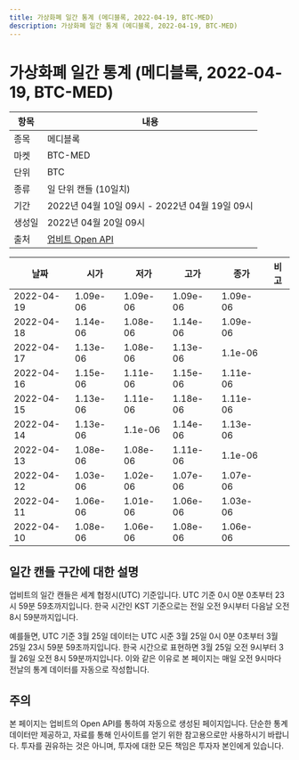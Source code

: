 ```yaml
---
title: 가상화폐 일간 통계 (메디블록, 2022-04-19, BTC-MED)
description: 가상화폐 일간 통계 (메디블록, 2022-04-19, BTC-MED)
---
```



가상화폐 일간 통계 (메디블록, 2022-04-19, BTC-MED)
===

|항목|내용|
|--|--|
|종목|메디블록|
|마켓|BTC-MED|
|단위|BTC|
|종류|일 단위 캔들 (10일치)|
|기간|2022년 04월 10일 09시 - 2022년 04월 19일 09시|
|생성일|2022년 04월 20일 09시|
|출처|[업비트 Open API](https://docs.upbit.com)|


|날짜|시가|저가|고가|종가|비고|
|--|--|--|--|--|--|
|2022-04-19|1.09e-06|1.09e-06|1.09e-06|1.09e-06|    |
|2022-04-18|1.14e-06|1.08e-06|1.14e-06|1.09e-06|    |
|2022-04-17|1.13e-06|1.08e-06|1.13e-06|1.1e-06|    |
|2022-04-16|1.15e-06|1.11e-06|1.15e-06|1.11e-06|    |
|2022-04-15|1.13e-06|1.11e-06|1.18e-06|1.11e-06|    |
|2022-04-14|1.13e-06|1.1e-06|1.14e-06|1.13e-06|    |
|2022-04-13|1.08e-06|1.08e-06|1.11e-06|1.1e-06|    |
|2022-04-12|1.03e-06|1.02e-06|1.07e-06|1.07e-06|    |
|2022-04-11|1.06e-06|1.01e-06|1.06e-06|1.03e-06|    |
|2022-04-10|1.08e-06|1.06e-06|1.08e-06|1.06e-06|    |


일간 캔들 구간에 대한 설명
---


업비트의 일간 캔들은 세계 협정시(UTC) 기준입니다. 
UTC 기준 0시 0분 0초부터 23시 59분 59초까지입니다. 
한국 시간인 KST 기준으로는 전일 오전 9시부터 다음날 오전 8시 59분까지입니다. 


예를들면, UTC 기준 3월 25일 데이터는 UTC 시준 3월 25일 0시 0분 0초부터 3월 25일 23시 59분 59초까지입니다. 
한국 시간으로 표현하면 3월 25일 오전 9시부터 3월 26일 오전 8시 59분까지입니다. 
이와 같은 이유로 본 페이지는 매일 오전 9시마다 전날의 통계 데이터를 자동으로 작성합니다. 


주의
---


본 페이지는 업비트의 Open API를 통하여 자동으로 생성된 페이지입니다. 
단순한 통계 데이터만 제공하고, 자료를 통해 인사이트를 얻기 위한 참고용으로만 사용하시기 바랍니다. 
투자를 권유하는 것은 아니며, 투자에 대한 모든 책임은 투자자 본인에게 있습니다. 
